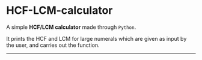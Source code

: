 # HCF-LCM-calculator

A simple **HCF/LCM calculator** made through `Python`.

It prints the HCF and LCM for large numerals which are given as input by the user, and carries out the function.

---------------------------
